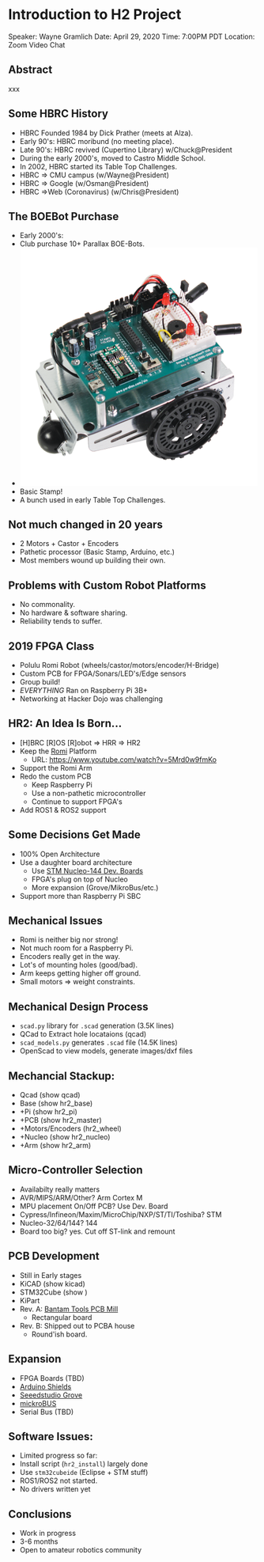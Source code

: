 # Introduction to H2 Project

Speaker: Wayne Gramlich
Date: April 29, 2020
Time: 7:00PM PDT
Location: Zoom Video Chat

## Abstract

xxx

## Some HBRC History

* HBRC Founded 1984 by Dick Prather (meets at Alza).
* Early 90's: HBRC moribund (no meeting place).
* Late 90's: HBRC revived (Cupertino Library) w/Chuck@President
* During the early 2000's, moved to Castro Middle School.
* In 2002, HBRC started its Table Top Challenges.
* HBRC => CMU campus (w/Wayne@President)
* HBRC => Google (w/Osman@President)
* HBRC =>Web (Coronavirus) (w/Chris@President)

## The BOEBot Purchase

* Early 2000's:
* Club purchase 10+ Parallax BOE-Bots.
* ![BOE-Bot Image](boe-bot.png)
* Basic Stamp!
* A bunch used in early Table Top Challenges.

## Not much changed in 20 years

* 2 Motors + Castor + Encoders
* Pathetic processor (Basic Stamp, Arduino, etc.)
* Most members wound up building their own.

## Problems with Custom Robot Platforms

* No commonality.
* No hardware & software sharing.
* Reliability tends to suffer.

## 2019 FPGA Class

* Polulu Romi Robot (wheels/castor/motors/encoder/H-Bridge)
* Custom PCB for FPGA/Sonars/LED's/Edge sensors
* Group build!
* *EVERYTHING* Ran on Raspberry Pi 3B+
* Networking at Hacker Dojo was challenging

## HR2: An Idea Is Born...

* [H]BRC [R]OS [R]obot => HRR => HR2
* Keep the [Romi](https://www.youtube.com/watch?v=5Mrd0w9fmKo) Platform
  * URL: https://www.youtube.com/watch?v=5Mrd0w9fmKo
* Support the Romi Arm
* Redo the custom PCB
  * Keep Raspberry Pi
  * Use a non-pathetic microcontroller
  * Continue to support FPGA's
* Add ROS1 & ROS2 support

## Some Decisions Get Made

* 100% Open Architecture
* Use a daughter board architecture
  * Use [STM Nucleo-144 Dev. Boards](../../electrical/docs/stm32_nucleo_144_manual.pdf)
  * FPGA's plug on top of Nucleo
  * More expansion (Grove/MikroBus/etc.)
* Support more than Raspberry Pi SBC

## Mechanical Issues

* Romi is neither big nor strong!
* Not much room for a Raspberry Pi.
* Encoders really get in the way.
* Lot's of mounting holes (good/bad).
* Arm keeps getting higher off ground.
* Small motors => weight constraints.

## Mechanical Design Process

* `scad.py` library for `.scad` generation (3.5K lines)
* QCad to Extract hole locataions (qcad)
* `scad_models.py` generates `.scad` file (14.5K lines)
* OpenScad to view models, generate images/dxf files

## Mechancial Stackup:

* Qcad (show qcad)
* Base (show hr2_base)
* +Pi (show hr2_pi)
* +PCB (show hr2_master)
* +Motors/Encoders (hr2_wheel)
* +Nucleo (show hr2_nucleo)
* +Arm (show hr2_arm)

## Micro-Controller Selection

* Availabilty really matters
* AVR/MIPS/ARM/Other? Arm Cortex M
* MPU placement On/Off PCB? Use Dev. Board
* Cypress/Infineon/Maxim/MicroChip/NXP/ST/TI/Toshiba? STM
* Nucleo-32/64/144? 144
* Board too big? yes. Cut off ST-link and remount

## PCB Development

* Still in Early stages
* KiCAD (show kicad)
* STM32Cube (show )
* KiPart
* Rev. A: [Bantam Tools PCB Mill](https://www.bantamtools.com/)
  * Rectangular board
* Rev. B: Shipped out to PCBA house
  * Round'ish board.

## Expansion

* FPGA Boards (TBD)
* [Arduino Shields](http://shieldlist.org/)
* [Seeedstudio Grove](https://www.seeedstudio.com/grove.html)
* [mickroBUS](https://www.mikroe.com/mikrobus)
* Serial Bus (TBD)

## Software Issues:

* Limited progress so far:
* Install script (`hr2_install`) largely done
* Use `stm32cubeide` (Eclipse + STM stuff)
* ROS1/ROS2 not started.
* No drivers written yet

## Conclusions

* Work in progress
* 3-6 months
* Open to amateur robotics community
